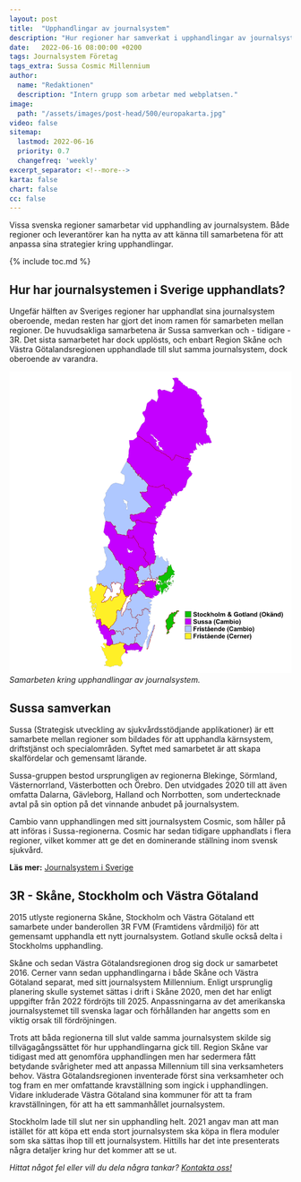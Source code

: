 ```yaml
---
layout: post
title:  "Upphandlingar av journalsystem"
description: "Hur regioner har samverkat i upphandlingar av journalsystem"
date:   2022-06-16 08:00:00 +0200
tags: Journalsystem Företag
tags_extra: Sussa Cosmic Millennium
author:
  name: "Redaktionen"
  description: "Intern grupp som arbetar med webplatsen."
image:
  path: "/assets/images/post-head/500/europakarta.jpg"
video: false
sitemap:
  lastmod: 2022-06-16
  priority: 0.7
  changefreq: 'weekly'
excerpt_separator: <!--more-->
karta: false
chart: false
cc: false
---
```


Vissa svenska regioner samarbetar vid upphandling av journalsystem. Både regioner och leverantörer kan ha nytta av att känna till samarbetena för att anpassa sina strategier kring upphandlingar.

<!--more-->

{% include toc.md %}

## Hur har journalsystemen i Sverige upphandlats?
Ungefär hälften av Sveriges regioner har upphandlat sina journalsystem oberoende, medan resten har gjort det inom ramen för samarbeten mellan regioner. De huvudsakliga samarbetena är Sussa samverkan och - tidigare - 3R. Det sista samarbetet har dock upplösts, och enbart Region Skåne och Västra Götalandsregionen upphandlade till slut samma journalsystem, dock oberoende av varandra.

![Samarbeten kring upphandlingar av journalsystem](/assets/images/post-assets/samarbeten-upphandlingar.svg "Samarbeten kring upphandlingar av journalsystem")
_Samarbeten kring upphandlingar av journalsystem._

## Sussa samverkan
Sussa (Strategisk utveckling av sjukvårdsstödjande applikationer) är ett samarbete mellan regioner som bildades för att upphandla kärnsystem, driftstjänst och specialområden. Syftet med samarbetet är att skapa skalfördelar och gemensamt lärande.

Sussa-gruppen bestod ursprungligen av regionerna Blekinge, Sörmland, Västernorrland, Västerbotten och Örebro. Den utvidgades 2020 till att även omfatta Dalarna, Gävleborg, Halland och Norrbotten, som undertecknade avtal på sin option på det vinnande anbudet på journalsystem.

Cambio vann upphandlingen med sitt journalsystem Cosmic, som håller på att införas i Sussa-regionerna. Cosmic har sedan tidigare upphandlats i flera regioner, vilket kommer att ge det en dominerande ställning inom svensk sjukvård.

**Läs mer:** [Journalsystem i Sverige](/2021/07/30/journalsystem.html)

## 3R - Skåne, Stockholm och Västra Götaland
2015 utlyste regionerna Skåne, Stockholm och Västra Götaland ett samarbete under banderollen 3R FVM (Framtidens vårdmiljö) för att gemensamt upphandla ett nytt journalsystem. Gotland skulle också delta i Stockholms upphandling.

Skåne och sedan Västra Götalandsregionen drog sig dock ur samarbetet 2016. Cerner vann sedan upphandlingarna i både Skåne och Västra Götaland separat, med sitt journalsystem Millennium. Enligt ursprunglig planering skulle systemet sättas i drift i Skåne 2020, men det har enligt uppgifter från 2022 fördröjts till 2025. Anpassningarna av det amerikanska journalsystemet till svenska lagar och förhållanden har angetts som en viktig orsak till fördröjningen.

Trots att båda regionerna till slut valde samma journalsystem skilde sig tillvägagångssättet för hur upphandlingarna gick till. Region Skåne var tidigast med att genomföra upphandlingen men har sedermera fått betydande svårigheter med att anpassa Millennium till sina verksamheters behov. Västra Götalandsregionen inventerade först sina verksamheter och tog fram en mer omfattande kravställning som ingick i upphandlingen. Vidare inkluderade Västra Götaland sina kommuner för att ta fram kravställningen, för att ha ett sammanhållet journalsystem.

Stockholm lade till slut ner sin upphandling helt. 2021 angav man att man istället för att köpa ett enda stort journalsystem ska köpa in flera moduler som ska sättas ihop till ett journalsystem. Hittills har det inte presenterats några detaljer kring hur det kommer att se ut.


_Hittat något fel eller vill du dela några tankar? [Kontakta oss!](/index.html#form-message)_